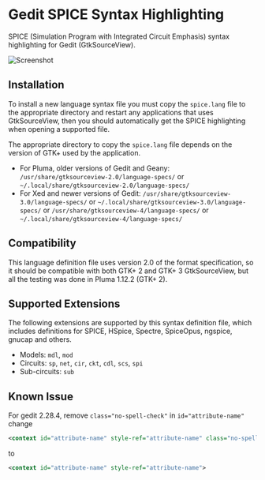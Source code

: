 # Gedit SPICE Syntax Highlighting

SPICE (Simulation Program with Integrated Circuit Emphasis) syntax highlighting for Gedit (GtkSourceView).

![Screenshot](https://i.imgur.com/57BizGY.png)


## Installation

To install a new language syntax file you must copy the `spice.lang` file to the appropriate directory and restart any applications that uses GtkSourceView, then you should automatically get the SPICE highlighting when opening a supported file.

The appropriate directory to copy the `spice.lang` file depends on the version of GTK+ used by the application.

  * For Pluma, older versions of Gedit and Geany: `/usr/share/gtksourceview-2.0/language-specs/` or `~/.local/share/gtksourceview-2.0/language-specs/`
  * For Xed and newer versions of Gedit: 
  `/usr/share/gtksourceview-3.0/language-specs/` or `~/.local/share/gtksourceview-3.0/language-specs/` or `/usr/share/gtksourceview-4/language-specs/` or `~/.local/share/gtksourceview-4/language-specs/`



## Compatibility

This language definition file uses version 2.0 of the format specification, so it should be compatible with both GTK+ 2 and GTK+ 3 GtkSourceView, but all the testing was done in Pluma 1.12.2 (GTK+ 2).


## Supported Extensions

The following extensions are supported by this syntax definition file, which includes definitions for SPICE, HSpice, Spectre, SpiceOpus, ngspice, gnucap and others.

  * Models: `mdl`, `mod`
  * Circuits: `sp`, `net`, `cir`, `ckt`, `cdl`, `scs`, `spi`
  * Sub-circuits: `sub`

## Known Issue

For gedit 2.28.4, remove `class="no-spell-check"` in `id="attribute-name"`
change
```xml
<context id="attribute-name" style-ref="attribute-name" class="no-spell-check">
```
to
```xml
<context id="attribute-name" style-ref="attribute-name">
```
